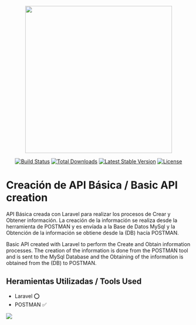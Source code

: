 <p align="center"><a href="https://laravel.com" target="_blank"><img src="https://raw.githubusercontent.com/laravel/art/master/logo-lockup/5%20SVG/2%20CMYK/1%20Full%20Color/laravel-logolockup-cmyk-red.svg" width="400"></a></p>

<p align="center">
<a href="https://travis-ci.org/laravel/framework"><img src="https://travis-ci.org/laravel/framework.svg" alt="Build Status"></a>
<a href="https://packagist.org/packages/laravel/framework"><img src="https://img.shields.io/packagist/dt/laravel/framework" alt="Total Downloads"></a>
<a href="https://packagist.org/packages/laravel/framework"><img src="https://img.shields.io/packagist/v/laravel/framework" alt="Latest Stable Version"></a>
<a href="https://packagist.org/packages/laravel/framework"><img src="https://img.shields.io/packagist/l/laravel/framework" alt="License"></a>
</p>

# Creación de API Básica / Basic API creation

API Básica creada con Laravel para realizar los procesos de Crear y Obtener información. La creación de la información se realiza desde la herramienta de POSTMAN y es envíada a la Base de Datos MySql y la Obtención de la información se obtiene desde la (DB) hacía POSTMAN.

Basic API created with Laravel to perform the Create and Obtain information processes. The creation of the information is done from the POSTMAN tool and is sent to the MySql Database and the Obtaining of the information is obtained from the (DB) to POSTMAN.

## Heramientas Utilizadas / Tools Used
- Laravel :o:
- POSTMAN :white_check_mark:


![](public/img/api.png)
